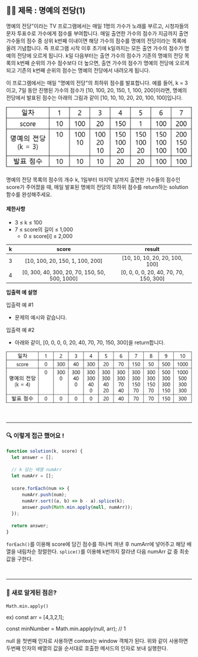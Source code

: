 ## ✍🏻 제목 : 명예의 전당(1)
명예의 전당"이라는 TV 프로그램에서는 매일 1명의 가수가 노래를 부르고, 시청자들의 문자 투표수로 가수에게 점수를 부여합니다. 매일 출연한 가수의 점수가 지금까지 출연 가수들의 점수 중 상위 k번째 이내이면 해당 가수의 점수를 명예의 전당이라는 목록에 올려 기념합니다. 즉 프로그램 시작 이후 초기에 k일까지는 모든 출연 가수의 점수가 명예의 전당에 오르게 됩니다. k일 다음부터는 출연 가수의 점수가 기존의 명예의 전당 목록의 k번째 순위의 가수 점수보다 더 높으면, 출연 가수의 점수가 명예의 전당에 오르게 되고 기존의 k번째 순위의 점수는 명예의 전당에서 내려오게 됩니다.

이 프로그램에서는 매일 "명예의 전당"의 최하위 점수를 발표합니다. 예를 들어, k = 3이고, 7일 동안 진행된 가수의 점수가 [10, 100, 20, 150, 1, 100, 200]이라면, 명예의 전당에서 발표된 점수는 아래의 그림과 같이 [10, 10, 10, 20, 20, 100, 100]입니다.

![alt text](image.png)

명예의 전당 목록의 점수의 개수 k, 1일부터 마지막 날까지 출연한 가수들의 점수인 score가 주어졌을 때, 매일 발표된 명예의 전당의 최하위 점수를 return하는 solution 함수를 완성해주세요.

#### 제한사항
- 3 ≤ k ≤ 100
- 7 ≤ score의 길이 ≤ 1,000
  - 0 ≤ score[i] ≤ 2,000

|k|score|result|
|:------:|:----:|:----:|
|3|[10, 100, 20, 150, 1, 100, 200]|[10, 10, 10, 20, 20, 100, 100]|
|4|[0, 300, 40, 300, 20, 70, 150, 50, 500, 1000]|[0, 0, 0, 0, 20, 40, 70, 70, 150, 300]|

**입출력 예 설명**

입출력 예 #1 </br>
- 문제의 예시와 같습니다.

입출력 예 #2 </br>
- 아래와 같이, [0, 0, 0, 0, 20, 40, 70, 70, 150, 300]을 return합니다.

![alt text](image-1.png)

</br>

---

### 🔍 이렇게 접근 했어요 !

```javascript
function solution(k, score) {
  let answer = [];

  // k 담는 배열 numArr
  let numArr = [];
  
  score.forEach(num => {
      numArr.push(num);
      numArr.sort((a, b) => b - a).splice(k);
      answer.push(Math.min.apply(null, numArr));
  });

  return answer;
}
```

`forEach()`를 이용해 score에 담긴 점수를 하나씩 꺼낸 후 numArr에 넣어주고 해당 배열을 내림차순 정렬한다. `splice()`를 이용해 k번까지 잘라낸 다음 numArr 값 중 최솟값을 구한다.

</br>

---

### 🎉 새로 알게된 점은?
`Math.min.apply()` 

ex) const arr = [4,3,2,1];

const minNumber = Math.min.apply(null, arr); // 1

null 을 첫번째 인자로 사용하면 context는 window 객체가 된다.
위와 같이 사용하면 두번째 인자의 배열의 값을 순서대로 호출한 메서드의 인자로 보내 실행한다.